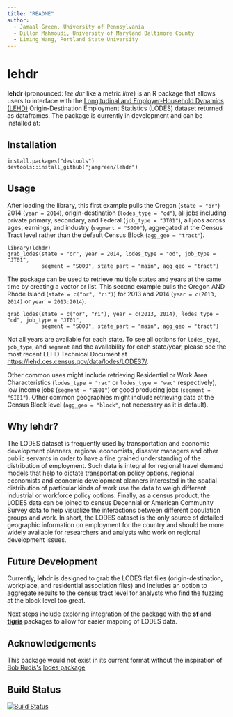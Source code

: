 ```yaml
---
title: "README"
author:
  - Jamaal Green, University of Pennsylvania
  - Dillon Mahmoudi, University of Maryland Baltimore County
  - Liming Wang, Portland State University
---
```


# lehdr

**lehdr** (pronounced: _lee dur_ like a metric _litre_) is an R package that allows users to interface with the [Longitudinal and Employer-Household Dynamics (LEHD)](https://lehd.ces.census.gov/) Origin-Destination Employment Statistics (LODES) dataset returned as dataframes. The package is currently in development and can be installed at:

## Installation

```{r}
install.packages("devtools")
devtools::install_github("jamgreen/lehdr")
```

## Usage

After loading the library, this first example pulls the Oregon (`state = "or"`) 2014 (`year = 2014`), origin-destination (`lodes_type = "od"`), all jobs including private primary, secondary, and Federal (`job_type = "JT01"`), all jobs across ages, earnings, and industry (`segment = "S000"`), aggregated at the Census Tract level rather than the default Census Block (`agg_geo = "tract"`).

```{r usage 1}
library(lehdr)
grab_lodes(state = "or", year = 2014, lodes_type = "od", job_type = "JT01", 
           segment = "S000", state_part = "main", agg_geo = "tract")
```

The package can be used to retrieve multiple states and years at the same time by creating a vector or list. This second example pulls the Oregon AND Rhode Island (`state = c("or", "ri")`) for 2013 and 2014 (`year = c(2013, 2014)` or `year = 2013:2014`).

```{r usage2}           
grab_lodes(state = c("or", "ri"), year = c(2013, 2014), lodes_type = "od", job_type = "JT01", 
           segment = "S000", state_part = "main", agg_geo = "tract")           
```

Not all years are available for each state. To see all options for `lodes_type`, `job_type`, and `segment` and the availability for each state/year, please see the most recent LEHD Technical Document at https://lehd.ces.census.gov/data/lodes/LODES7/.

Other common uses might include retrieving Residential or Work Area Characteristics (`lodes_type = "rac"` or `lodes_type = "wac"` respectively), low income jobs (`segment = "SE01"`) or good producing jobs (`segment = "SI01"`). Other common geographies might include retrieving data at the Census Block level (`agg_geo = "block"`, not necessary as it is default).

## Why lehdr?

The LODES dataset is frequently used by transportation and economic development planners, regional economists, disaster managers and other public servants in order to have a fine grained understanding of the distribution of employment. Such data is integral for regional travel demand models that help to dictate transportation policy options, regional economists and economic development planners interested in the spatial distribution of particular kinds of work use the data to weigh different industrial or workforce policy options. Finally, as a census product, the LODES data can be joined to census Decennial or American Community Survey data to help visualize the interactions between different population groups and work. In short, the LODES dataset is the only source of detailed geographic information on employment for the country and should be more widely available for researchers and analysts who work on regional development issues. 

## Future Development

Currently, **lehdr** is designed to grab the LODES flat files (origin-destination, workplace, and residential association files) and includes an option to aggregate results to the census tract level for analysts who find the fuzzing at the block level too great. 

Next steps include exploring integration of the package with the [**sf**]( https://CRAN.R-project.org/package=sf) and [**tigris**]( https://CRAN.R-project.org/package=tigris) packages to allow for easier mapping of LODES data. 

## Acknowledgements

This package would not exist in its current format without the inspiration of [Bob Rudis's](https://rud.is/b/) [lodes package](https://github.com/hrbrmstr/lodes)

## Build Status

[![Build Status](https://travis-ci.org/jamgreen/lehdr.svg?branch=master)](https://travis-ci.org/jamgreen/lehdr)
